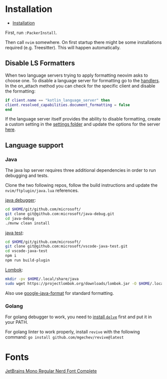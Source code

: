 # Installation

<!--toc:start-->
- [Installation](#installation)
<!--toc:end-->

First, run `:PackerInstall`.

Then call `nvim` somewhere. On first startup there might be some installations required (e.g. Treesitter). This will happen automatically. 

## Disable LS Formatters

When two language servers trying to apply formatting neovim asks to choose one.
To disable a language server for formatting go to the [handlers](./nvim/lua/fwiedmann/lsp/handlers.lua).
In the on_attach method you can check for the specific client and disable the formatting:

```lua
if client.name == "kotlin_language_server" then
client.resolved_capabilities.document_formatting = false
end
```

If the language server itself provides the ability to disable formatting, create a custom setting in the [settings folder](./nvim/lua/fwiedmann/lsp/settings) and update the options for the server [here](.nvim/lua/fwiedmann/lsp/lsp-installer.lua).

## Language support 

### Java

The java lsp server requires three additional dependencies in order to run debugging and tests.

Clone the two following repos, follow the build instructions and update the `nvim/ftplugin/java.lua` references.

[java debugger](https://github.com/microsoft/java-debug):

```bash
cd $HOME/git/github.com/microsoft/
git clone git@github.com:microsoft/java-debug.git
cd java-debug
./mvnw clean install
```

[java test](https://github.com/microsoft/vscode-java-test):

```bash
cd $HOME/git/github.com/microsoft/
git clone git@github.com:microsoft/vscode-java-test.git
cd vscode-java-test
npm i
npm run build-plugin
```

[Lombok](https://projectlombok.org/):

```bash
mkdir -pv $HOME/.local/share/java
sudo wget https://projectlombok.org/downloads/lombok.jar -O $HOME/.local/share/java/lombok.jar
```

Also use [google-java-format](https://github.com/google/google-java-format) for standard formatting.

### Golang

For golang debugger to work, you need to [install `delve`](https://github.com/go-delve/delve/blob/master/Documentation/installation/README.md) first and put it in your PATH.

For golang linter to work properly, install `revive` with the following command: `go install github.com/mgechev/revive@latest`

# Fonts

[JetBrains Mono Regular Nerd Font Complete ](https://github.com/ryanoasis/nerd-fonts/blob/master/patched-fonts/JetBrainsMono/Ligatures/Regular/complete/JetBrains%20Mono%20Regular%20Nerd%20Font%20Complete%20Mono.ttf)
